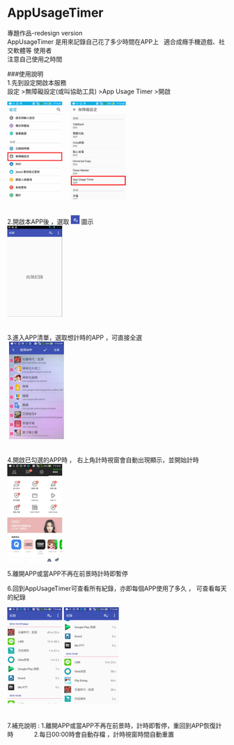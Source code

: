 # AppUsageTimer  
專題作品-redesign version  
AppUsageTimer 是用來記錄自己花了多少時間在APP上  
適合成癮手機遊戲、社交軟體等 使用者  
注意自己使用之時間  

###使用說明  
1.先到設定開啟本服務  
設定 >無障礙設定(或叫協助工具) >App Usage Timer >開啟
<div>
<img src="https://raw.githubusercontent.com/Derrick567/AppUsageTimer/master/images/0004.jpg" width="25%" height="25%">     
<img src="https://raw.githubusercontent.com/Derrick567/AppUsageTimer/master/images/img2.jpg" width="25%" height="25%">
</div>
<br/><br/>
2.開啟本APP後 ，選取
<img src="https://raw.githubusercontent.com/Derrick567/AppUsageTimer/master/images/003.png" width="20px" height="20px"> 圖示

<div>
<img src="https://raw.githubusercontent.com/Derrick567/AppUsageTimer/master/images/002.png" width="25%" height="25%">
</div>
<br/><br/>
3.進入APP清單，選取想計時的APP ，可直接全選
<div>
  <img src="https://raw.githubusercontent.com/Derrick567/AppUsageTimer/master/images/img3.jpg" width="25%" height="25%"> 
</div>  
<br/><br/>
4.開啟已勾選的APP時 ， 右上角計時視窗會自動出現顯示，並開始計時
<div>
<img src="https://raw.githubusercontent.com/Derrick567/AppUsageTimer/master/images/img1.jpg" width="25%" height="25%">
</div>

5.離開APP或當APP不再在前景時計時即暫停

6.回到AppUsageTimer可查看所有紀錄，亦即每個APP使用了多久 ， 可查看每天的紀錄
<div>
<img src="https://raw.githubusercontent.com/Derrick567/AppUsageTimer/master/images/ill4_1.jpg" width="25%" height="25%">
<img src="https://raw.githubusercontent.com/Derrick567/AppUsageTimer/master/images/img4.jpg" width="25%" height="25%">
</div>
<br/><br/>
7.補充說明 : 1.離開APP或當APP不再在前景時，計時即暫停，重回到APP恢復計時
            2.每日00:00時會自動存檔 ，計時視窗時間自動重置
